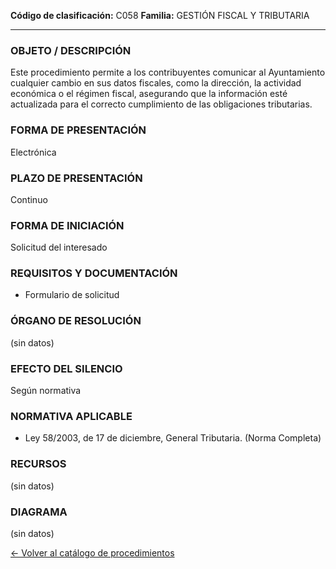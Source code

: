 
**Código de clasificación:** C058
**Familia:** GESTIÓN FISCAL Y TRIBUTARIA

---

### OBJETO / DESCRIPCIÓN

Este procedimiento permite a los contribuyentes comunicar al Ayuntamiento cualquier cambio en sus datos fiscales, como la dirección, la actividad económica o el régimen fiscal, asegurando que la información esté actualizada para el correcto cumplimiento de las obligaciones tributarias.

### FORMA DE PRESENTACIÓN

Electrónica

### PLAZO DE PRESENTACIÓN

Continuo

### FORMA DE INICIACIÓN

Solicitud del interesado

### REQUISITOS Y DOCUMENTACIÓN

- Formulario de solicitud

### ÓRGANO DE RESOLUCIÓN

(sin datos)

### EFECTO DEL SILENCIO

Según normativa

### NORMATIVA APLICABLE

- Ley 58/2003, de 17 de diciembre, General Tributaria. (Norma Completa)

### RECURSOS

(sin datos)

### DIAGRAMA

(sin datos)


[← Volver al catálogo de procedimientos](../buscador.md)